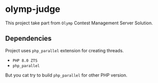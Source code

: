 # olymp-judge

This project take part from `Olymp` Contest Management Server Solution.

## Dependencies

Project uses `php_parallel` extension for creating threads.

 * `PHP 8.0 ZTS`
 * `php_parallel`

But you cat try to build `php_parallel` for other PHP version.